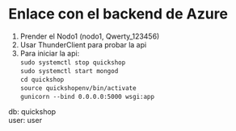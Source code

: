 # Enlace con el backend de Azure

1. Prender el Nodo1 (nodo1, Qwerty_123456)
2. Usar ThunderClient para probar la api
3. Para iniciar la api:  
    `sudo systemctl stop quickshop`  
    `sudo systemctl start mongod`  
    `cd quickshop`  
    `source quickshopenv/bin/activate`  
    `gunicorn --bind 0.0.0.0:5000 wsgi:app`

db: quickshop  
user: user